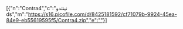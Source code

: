 [{"n":"Contra4","c":"نینتدو ds","m":"https://s16.picofile.com/d/8425181592/cf71079b-9924-45ea-84e9-eb55619595f5/Contra4.zip","e":""}]
